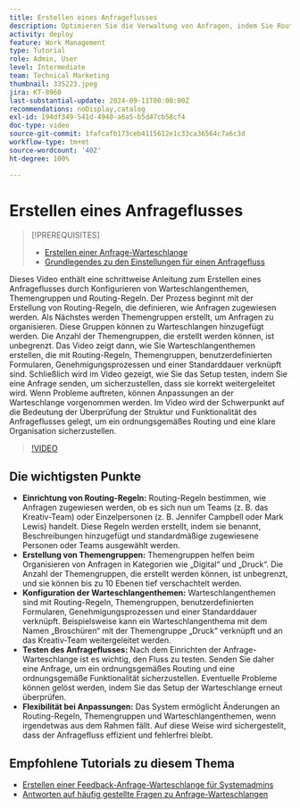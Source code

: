 ```yaml
---
title: Erstellen eines Anfrageflusses
description: Optimieren Sie die Verwaltung von Anfragen, indem Sie Routing-Regeln für effiziente Arbeitsaufträge erstellen, Anfragen mit verschachtelten Themengruppen organisieren, Warteschlangenthemen mit Workflows verknüpfen, die Anfragefluss-Funktionalität testen und flexible Anpassungen durchführen, um Genauigkeit und Effizienz sicherzustellen.
activity: deploy
feature: Work Management
type: Tutorial
role: Admin, User
level: Intermediate
team: Technical Marketing
thumbnail: 335223.jpeg
jira: KT-8960
last-substantial-update: 2024-09-11T00:00:00Z
recommendations: noDisplay,catalog
exl-id: 194df349-541d-4940-a6a5-b5d47cb58cf4
doc-type: video
source-git-commit: 1fafcafb173ceb4115612e1c33ca36564c7a6c3d
workflow-type: tm+mt
source-wordcount: '402'
ht-degree: 100%

---
```


# Erstellen eines Anfrageflusses

>[!PREREQUISITES]
>
>* [Erstellen einer Anfrage-Warteschlange](/help/manage-work/request-queues/create-a-request-queue.md)
>* [Grundlegendes zu den Einstellungen für einen Anfragefluss](/help/manage-work/request-queues/understand-settings-for-a-flow-request.md)

Dieses Video enthält eine schrittweise Anleitung zum Erstellen eines Anfrageflusses durch Konfigurieren von Warteschlangenthemen, Themengruppen und Routing-Regeln. Der Prozess beginnt mit der Erstellung von Routing-Regeln, die definieren, wie Anfragen zugewiesen werden. Als Nächstes werden Themengruppen erstellt, um Anfragen zu organisieren. Diese Gruppen können zu Warteschlangen hinzugefügt werden. Die Anzahl der Themengruppen, die erstellt werden können, ist unbegrenzt.
Das Video zeigt dann, wie Sie Warteschlangenthemen erstellen, die mit Routing-Regeln, Themengruppen, benutzerdefinierten Formularen, Genehmigungsprozessen und einer Standarddauer verknüpft sind.
Schließlich wird im Video gezeigt, wie Sie das Setup testen, indem Sie eine Anfrage senden, um sicherzustellen, dass sie korrekt weitergeleitet wird.  Wenn Probleme auftreten, können Anpassungen an der Warteschlange vorgenommen werden. Im Video wird der Schwerpunkt auf die Bedeutung der Überprüfung der Struktur und Funktionalität des Anfrageflusses gelegt, um ein ordnungsgemäßes Routing und eine klare Organisation sicherzustellen.

>[!VIDEO](https://video.tv.adobe.com/v/335223/?quality=12&learn=on)

## Die wichtigsten Punkte

* **Einrichtung von Routing-Regeln:** Routing-Regeln bestimmen, wie Anfragen zugewiesen werden, ob es sich nun um Teams (z. B. das Kreativ-Team) oder Einzelpersonen (z. B. Jennifer Campbell oder Mark Lewis) handelt. Diese Regeln werden erstellt, indem sie benannt, Beschreibungen hinzugefügt und standardmäßige zugewiesene Personen oder Teams ausgewählt werden.
* **Erstellung von Themengruppen:** Themengruppen helfen beim Organisieren von Anfragen in Kategorien wie „Digital“ und „Druck“. Die Anzahl der Themengruppen, die erstellt werden können, ist unbegrenzt, und sie können bis zu 10 Ebenen tief verschachtelt werden.
* **Konfiguration der Warteschlangenthemen:** Warteschlangenthemen sind mit Routing-Regeln, Themengruppen, benutzerdefinierten Formularen, Genehmigungsprozessen und einer Standarddauer verknüpft. Beispielsweise kann ein Warteschlangenthema mit dem Namen „Broschüren“ mit der Themengruppe „Druck“ verknüpft und an das Kreativ-Team weitergeleitet werden.
* **Testen des Anfrageflusses:** Nach dem Einrichten der Anfrage-Warteschlange ist es wichtig, den Fluss zu testen. Senden Sie daher eine Anfrage, um ein ordnungsgemäßes Routing und eine ordnungsgemäße Funktionalität sicherzustellen. Eventuelle Probleme können gelöst werden, indem Sie das Setup der Warteschlange erneut überprüfen. 
* **Flexibilität bei Anpassungen:** Das System ermöglicht Änderungen an Routing-Regeln, Themengruppen und Warteschlangenthemen, wenn irgendetwas aus dem Rahmen fällt. Auf diese Weise wird sichergestellt, dass der Anfragefluss effizient und fehlerfrei bleibt.


## Empfohlene Tutorials zu diesem Thema

* [Erstellen einer Feedback-Anfrage-Warteschlange für Systemadmins](/help/manage-work/request-queues/create-a-system-admin-feedback-request-queue.md)
* [Antworten auf häufig gestellte Fragen zu Anfrage-Warteschlangen](/help/manage-work/request-queues/request-queue-faq.md)


